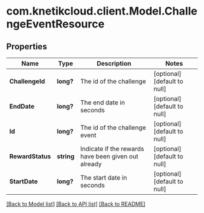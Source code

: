 # com.knetikcloud.client.Model.ChallengeEventResource
## Properties

Name | Type | Description | Notes
------------ | ------------- | ------------- | -------------
**ChallengeId** | **long?** | The id of the challenge | [optional] [default to null]
**EndDate** | **long?** | The end date in seconds | [optional] [default to null]
**Id** | **long?** | The id of the challenge event | [optional] [default to null]
**RewardStatus** | **string** | Indicate if the rewards have been given out already  | [optional] [default to null]
**StartDate** | **long?** | The start date in seconds | [optional] [default to null]

[[Back to Model list]](../README.md#documentation-for-models) [[Back to API list]](../README.md#documentation-for-api-endpoints) [[Back to README]](../README.md)

